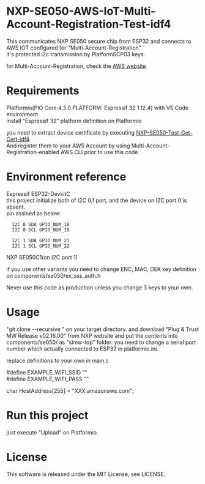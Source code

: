 # NXP-SE050-AWS-IoT-Multi-Account-Registration-Test-idf4

This communicates NXP SE050 secure chip from ESP32 and connects to AWS IOT configured for "Multi-Account-Registration"    
it's protected i2c transmission by PlatformSCP03 keys.  

for Multi-Account-Registration, check the [AWS website](https://pages.awscloud.com/iot-core-early-registration.html)  

# Requirements

Platformio(PIO Core:4.3.0 PLATFORM: Espressif 32 1.12.4) with VS Code environment.  
install "Espressif 32" platform definition on Platformio  

you need to extract device certificate by executing [NXP-SE050-Test-Get-Cert-idf4](https://github.com/kmwebnet/NXP-SE050-Test-Get-Cert-idf4).    
And register them to your AWS Account by using Multi-Account-Registration-enabled AWS CLI prior to use this code.       

# Environment reference
  
  Espressif ESP32-DevkitC  
  this project initialize both of I2C 0,1 port, and the device on I2C port 0 is absent.  
  pin assined as below:  


      I2C 0 SDA GPIO_NUM_18
      I2C 0 SCL GPIO_NUM_19

      I2C 1 SDA GPIO_NUM_21
      I2C 1 SCL GPIO_NUM_22
          
  NXP SE050C1(on I2C port 1)  

  if you use other variants you need to change ENC, MAC, DEK key definition on components/se050/ex_sss_auth.h     

  Never use this code as production unless you change 3 keys to your own.  

# Usage

"git clone --recursive " on your target directory. and download "Plug & Trust MW Release v02.16.00" from NXP website and put the contents into components/se050/ as "simw-top" folder. you need to change a serial port number which actually connected to ESP32 in platformio.ini.

replace definitions to your own in main.c

#define EXAMPLE_WIFI_SSID ""  
#define EXAMPLE_WIFI_PASS ""  

char HostAddress[255] = "XXX.amazonaws.com";    

# Run this project

just execute "Upload" on Platformio.   

# License

This software is released under the MIT License, see LICENSE.  
